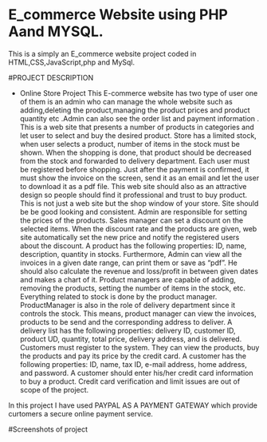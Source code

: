 # E_commerce Website using PHP Aand MYSQL.
This is a simply an E_commerce  website project coded in HTML,CSS,JavaScript,php and MySql. 


 #PROJECT DESCRIPTION
   * Online Store Project
This E-commerce website has two type of user one of them is an admin who can manage the whole website such as adding,deleting the product,managing the product prices and product quantity etc .Admin can also see the order list and payment information .
This is a web site that presents a number of products in categories and let user to select and buy the desired product. Store has a limited stock, when user selects a product, number of items in the stock must be shown. When the shopping is done, that product should be decreased from the stock and forwarded to delivery department. Each user must be registered before shopping. Just after the payment is confirmed, it must show the invoice on the screen, send it as an email and let the user to download it as a pdf file. This web site should also as an attractive design so people should find it professional and trust to buy product. This is not just a web site but the shop window of your store. Site should be be good looking and consistent.
Admin are responsible for setting the prices of the products. Sales manager can set a discount on the selected items. When the discount rate and the products are given, web site automatically set the new price and notify the registered users about the discount. A product has the following properties: ID, name, description, quantity in stocks. Furthermore, Admin can view all the invoices in a given date range, can print them or save as “pdf”. He should also calculate the revenue and loss/profit in between given dates and makes a chart of it.
Product managers are capable of adding, removing the products, setting the number of items in the stock, etc. Everything related to stock is done by the product manager. ProductManager is also in the role of delivery department since it controls the stock. This means, product manager can view the invoices, products to be send and the corresponding address to deliver. A delivery list has the following properties: delivery ID, customer ID, product UD, quantity, total price, delivery address, and is delivered.
Customers must register to the system. They can view the products, buy the products and pay its price by the credit card. A customer has the following properties: ID, name, tax ID, e-mail address, home address, and password. A customer should enter his/her credit card information to buy a product. Credit card verification and limit issues are out of scope of the project.

In this project I have used PAYPAL AS A PAYMENT GATEWAY which provide curtomers a secure online payment service.  



#Screenshots of project
